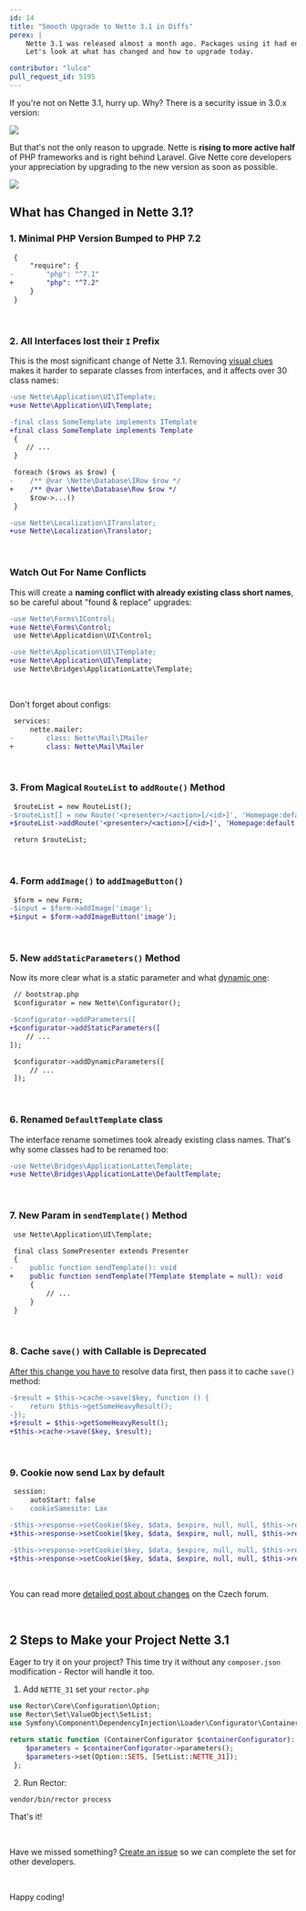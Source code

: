 ```yaml
---
id: 14
title: "Smooth Upgrade to Nette 3.1 in Diffs"
perex: |
    Nette 3.1 was released almost a month ago. Packages using it had enough time to give support to small BC breaks and now it's ready to run on your project.
    Let's look at what has changed and how to upgrade today.

contributor: "lulco"
pull_request_id: 5195
---
```


If you're not on Nette 3.1, hurry up. Why? There is a security issue in 3.0.x version:

<img src="/assets/images/blog/2021/nette_31_security.png" class="img-thumbnail mt-3 mb-3">

<br>

But that's not the only reason to upgrade. Nette is **rising to more active half** of PHP frameworks and is right behind Laravel. Give Nette core developers your appreciation by upgrading to the new version as soon as possible.

<a href="https://tomasvotruba.com/php-framework-trends">
<img src="/assets/images/blog/2021/nette_31_trends.png" class="img-thumbnail mt-3 mb-3">
</a>

<br>

## What has Changed in Nette 3.1?

### 1. Minimal PHP Version Bumped to PHP 7.2

```diff
 {
     "require": {
-        "php": "^7.1"
+        "php": "^7.2"
     }
 }
```

<br>

### 2. All Interfaces lost their `I` Prefix

This is the most significant change of Nette 3.1. Removing [visual clues](https://sensible.com/dont-make-me-think/) makes it harder to separate classes from interfaces, and it affects over 30 class names:

```diff
-use Nette\Application\UI\ITemplate;
+use Nette\Application\UI\Template;

-final class SomeTemplate implements ITemplate
+final class SomeTemplate implements Template
 {
    // ...
 }
```

```diff
 foreach ($rows as $row) {
-    /** @var \Nette\Database\IRow $row */
+    /** @var \Nette\Database\Row $row */
     $row->...()
 }
```

```diff
-use Nette\Localization\ITranslator;
+use Nette\Localization\Translator;
```

<br>

### Watch Out For Name Conflicts

This will create a **naming conflict with already existing class short names**, so be careful about "found & replace" upgrades:

```diff
-use Nette\Forms\IControl;
+use Nette\Forms\Control;
 use Nette\Applicatdion\UI\Control;
```

```diff
-use Nette\Application\UI\ITemplate;
+use Nette\Application\UI\Template;
 use Nette\Bridges\ApplicationLatte\Template;
```

<br>

Don't forget about configs:

```diff
 services:
     nette.mailer:
-        class: Nette\Mail\IMailer
+        class: Nette\Mail\Mailer
```

<br>

### 3. From Magical `RouteList`  to `addRoute()` Method

```diff
 $routeList = new RouteList();
-$routeList[] = new Route('<presenter>/<action>[/<id>]', 'Homepage:default');
+$routeList->addRoute('<presenter>/<action>[/<id>]', 'Homepage:default');

 return $routeList;
```

<br>

### 4. Form `addImage()` to `addImageButton()`

```diff
 $form = new Form;
-$input = $form->addImage('image');
+$input = $form->addImageButton('image');
```

<br>

### 5. New `addStaticParameters()` Method

Now its more clear what is a static parameter and what [dynamic one](https://doc.nette.org/en/3.0/bootstrap#toc-dynamic-parameters):

```diff
 // bootstrap.php
 $configurator = new Nette\Configurator();

-$configurator->addParameters([
+$configurator->addStaticParameters([
    // ...
]);

 $configurator->addDynamicParameters([
     // ...
 ]);
```

<br>

### 6. Renamed `DefaultTemplate` class

The ~~i~~nterface rename sometimes took already existing class names.
That's why some classes had to be renamed too:

```diff
-use Nette\Bridges\ApplicationLatte\Template;
+use Nette\Bridges\ApplicationLatte\DefaultTemplate;
```

<br>

### 7. New Param in `sendTemplate()` Method

```diff
 use Nette\Application\UI\Template;

 final class SomePresenter extends Presenter
 {
-    public function sendTemplate(): void
+    public function sendTemplate(?Template $template = null): void
     {
         // ...
     }
 }
```

<br>

### 8. Cache `save()` with Callable is Deprecated

[After this change you have to](https://github.com/nette/caching/commit/5ffe263752af5ccf3866a28305e7b2669ab4da82#diff-c3abbeb8a7d04b072c4f38e38e10d763123f5503f1719f852ec21e1602c4c4db) resolve data first, then pass it to cache `save()` method:

```diff
-$result = $this->cache->save($key, function () {
-    return $this->getSomeHeavyResult();
-});
+$result = $this->getSomeHeavyResult();
+$this->cache->save($key, $result);
```

<br>

### 9. Cookie now send Lax by default

```diff
 session:
     autoStart: false
-    cookieSamesite: Lax
```

```diff
-$this->response->setCookie($key, $data, $expire, null, null, $this->request->isSecured(), false, 'Lax');
+$this->response->setCookie($key, $data, $expire, null, null, $this->request->isSecured(), false);

-$this->response->setCookie($key, $data, $expire, null, null, $this->request->isSecured(), true, 'Lax');
+$this->response->setCookie($key, $data, $expire, null, null, $this->request->isSecured());
```

<br>

You can read more [detailed post about changes](https://forum.nette.org/cs/34080-novinky-v-nette-3-1-je-venku) on the Czech forum.

<br>


## 2 Steps to Make your Project Nette 3.1

Eager to try it on your project? This time try it without any `composer.json` modification - Rector will handle it too.

1. Add `NETTE_31` set your `rector.php`

```php
use Rector\Core\Configuration\Option;
use Rector\Set\ValueObject\SetList;
use Symfony\Component\DependencyInjection\Loader\Configurator\ContainerConfigurator;

return static function (ContainerConfigurator $containerConfigurator): void {
    $parameters = $containerConfigurator->parameters();
    $parameters->set(Option::SETS, [SetList::NETTE_31]);
 };
```

2. Run Rector:

```bash
vendor/bin/rector process
```

That's it!

<br>

Have we missed something? [Create an issue](https://github.com/rectorphp/rector/issues/new?assignees=&labels=feature&template=2_Feature_request.md) so we can complete the set for other developers.

<br>

Happy coding!
